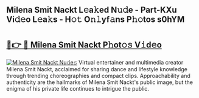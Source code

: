 ## Milena Smit Nackt L𝚎a𝚔ed N𝚞𝚍e - Part-KXu Vi𝚍𝚎o L𝚎a𝚔s - H𝚘𝚝 O𝚗𝚕yf𝚊ns P𝚑𝚘tos s0hYM

# <h2><a href="http://kf7rhjp.oniu.top/?m=Milena+Smit+Nackt">🔗👉 🔴 Milena Smit Nackt P𝚑ot𝚘𝚜 V𝚒d𝚎o</a></h2>

[![Milena Smit Nackt Nu𝚍e𝚜](https://i.imgur.com/0qMVB7G.gif)](http://kf7rhjp.oniu.top/?m=Milena+Smit+Nackt)
Virtual entertainer and multimedia creator Milena Smit Nackt, acclaimed for sharing dance and lifestyle knowledge through trending choreographies and compact clips. Approachability and authenticity are the hallmarks of Milena Smit Nackt's public image, but the enigma of his private life continues to intrigue the public.  
